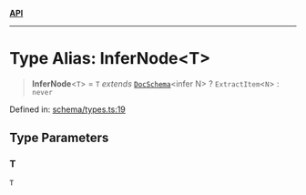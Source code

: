 [**API**](../API.md)

***

# Type Alias: InferNode\<T\>

> **InferNode**\<`T`\> = `T` *extends* [`DocSchema`](../interfaces/DocSchema.md)\<infer N\> ? `ExtractItem`\<`N`\> : `never`

Defined in: [schema/types.ts:19](https://github.com/inokawa/edix/blob/17eb027c6558be0f6b434fe5269f1a66a1077362/src/schema/types.ts#L19)

## Type Parameters

### T

`T`
